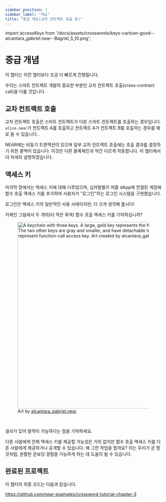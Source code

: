 ```yaml
---
sidebar_position: 1
sidebar_label: "개요"
title: "증급 개요(교차 컨트랙트 호출 등)"
---
```


import accessKeys from '/docs/assets/crosswords/keys-cartoon-good--alcantara_gabriel.near--Bagriel_5_10.png';

# 중급 개념

이 챕터는 이전 챕터보다 조금 더 빠르게 진행됩니다.

우리는 스마트 컨트랙트 개발의 중요한 부분인 교차 컨트랙트 호출(cross-contract call)을 다룰 것입니다.

## 교차 컨트랙트 호출

교차 컨트랙트 호출은 스마트 컨트랙트가 다른 스마트 컨트랙트를 호출하는 경우입니다. `alice.near`가 컨트랙트 A를 호출하고 컨트랙트 A가 컨트랙트 B를 호출하는 경우를 예로 들 수 있습니다..

NEAR에는 비동기 트랜잭션이 있으며 일부 교차 컨트랙트 호출에는 호출 결과를 결정하기 위한 콜백이 있습니다. 이것은 다른 블록체인과 약간 다르게 작동합니다. 이 챕터에서 더 자세히 설명하겠습니다.

## 액세스 키

마지막 장에서는 액세스 키에 대해 다루었으며, 십자말풀이 퍼즐 dApp에 연결된 계정에 함수 호출 액세스 키를 추가하여 사용자가 "로그인"하는 로그인 시스템을 구현했습니다.

로그인은 액세스 키의 일반적인 사용 사례이지만, 더 크게 생각해 봅시다!

키체인 그림에서 두 개의(더 작은 회색) 함수 호출 액세스 키를 기억하십니까?

<figure>
    <img src={accessKeys} width="600" alt="A keychain with three keys. A large, gold key represents the full-access keys on NEAR. The two other keys are gray and smaller, and have detachable latches on them. They represent function-call access key. Art created by alcantara_gabriel.near" />
    <figcaption>Art by <a href="https://twitter.com/Bagriel_5_10" target="_blank">alcantara_gabriel.near</a></figcaption>
</figure><br/>

걸쇠가 있어 탈착이 가능하다는 점을 기억하세요.

다른 사람에게 전체 액세스 키를 제공할 가능성은 거의 없지만 함수 호출 액세스 키를 다른 사람에게 제공하거나 공개할 수 있습니다. 왜 그런 작업을 할까요? 이는 우리가 곧 할 것처럼, 원활한 온보딩 경험을 가능하게 하는 데 도움이 될 수 있습니다.

## 완료된 프로젝트

이 챕터의 최종 코드는 다음과 같습니다.

https://github.com/near-examples/crossword-tutorial-chapter-3
